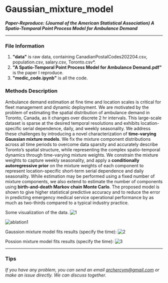 # Gaussian_mixture_model
***Paper-Reproduce: (Journal of the American Statistical Association) A Spatio-Temporal Point Process Model for Ambulance Demand***

---

### File Information
1. **"data"** is raw data, containing CanadianPostalCodes202204.csv, population.csv, salary.csv, Toronto.csv*.
2. **"A Spatio-Temporal Point Process Model for Ambulance Demand.pdf"** is the paper I reproduce.
3. **"medic_code.ipynb"** is all the code.

### Methods Description
Ambulance demand estimation at fine time and location scales is critical for fleet management and dynamic deployment. We are motivated by the problem of estimating the spatial distribution of ambulance demand in Toronto, Canada, as it changes over discrete 2 hr intervals. 
This large-scale dataset is sparse at the desired temporal resolutions and exhibits location-specific serial dependence, daily, and weekly seasonality. We address these challenges by introducing a novel characterization of **time-varying Gaussian mixture models**. We fix the mixture component distributions across all time periods to overcome data sparsity and accurately describe Toronto’s spatial structure, while representing the complex spatio-temporal dynamics through time-varying mixture weights. We constrain the mixture weights to capture weekly seasonality, and apply a **conditionally autoregressive prior** on the mixture weights of each component to represent location-specific short-term serial dependence and daily seasonality. While estimation may be performed using a fixed number of mixture components, we also extend to estimate the number of components using **birth-and-death Markov chain Monte Carlo**. The proposed model is shown to give higher statistical predictive accuracy and to reduce the error in predicting emergency medical service operational performance by as much as two-thirds compared to a typical industry practice.

Some visualization of the data.
![1](https://github.com/ArcherCYM/Gaussian_mixture_model/assets/49087999/f35d2e9b-133f-489e-9052-9942a76f11f9)

![ablation1](https://github.com/ArcherCYM/Gaussian_mixture_model/assets/49087999/19797701-9bbf-46ee-b387-c486d89e65e1)


Gaussion mixture model fits results (specify the time):
![2](https://github.com/ArcherCYM/Gaussian_mixture_model/assets/49087999/2019dd75-2415-4213-8de9-7e902387d003)

Possion mixture model fits results (specify the time):
![3](https://github.com/ArcherCYM/Gaussian_mixture_model/assets/49087999/3c092f70-789b-49da-979e-15cfb87b0d67)


---

### Tips
*If you have any problem, you can send an email archercym@gmail.com or make an issue directly. We can discuss together.*

